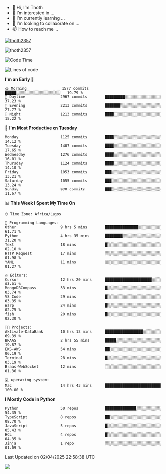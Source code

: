 <!---
thoth2357/thoth2357 is a ✨ special ✨ repository because its `README.md` (this file) appears on your GitHub profile.
You can click the Preview link to take a look at your changes.
--->

- 👋 Hi, I’m Thoth
- 👀 I’m interested in ...
- 🌱 I’m currently learning ...
- 💞️ I’m looking to collaborate on ...
- 📫 How to reach me ...


<p align="left"> <a href="https://github.com/ryo-ma/github-profile-trophy"><img src="https://github-profile-trophy.vercel.app/?username=thoth2357&theme=gruvbox&no-bg=true&no-frame=false&title=MultiLanguage,Commits,Repositories,Stars,Followers,PullRequest,Reviews,Issues" alt="thoth2357" /></a> </p>

<p align="left"> <img src="https://komarev.com/ghpvc/?username=thoth2357&label=Profile%20views&color=0e75b6&style=flat" alt="thoth2357" /> </p>

<!--START_SECTION:waka-->
![Code Time](http://img.shields.io/badge/Code%20Time-3%2C349%20hrs%2021%20mins-blue)

![Lines of code](https://img.shields.io/badge/From%20Hello%20World%20I%27ve%20Written-30.9%20million%20lines%20of%20code-blue)

**I'm an Early 🐤** 

```text
🌞 Morning                1577 commits        █████░░░░░░░░░░░░░░░░░░░░   19.79 % 
🌆 Daytime                2967 commits        █████████░░░░░░░░░░░░░░░░   37.23 % 
🌃 Evening                2213 commits        ███████░░░░░░░░░░░░░░░░░░   27.77 % 
🌙 Night                  1213 commits        ████░░░░░░░░░░░░░░░░░░░░░   15.22 % 
```
📅 **I'm Most Productive on Tuesday** 

```text
Monday                   1125 commits        ████░░░░░░░░░░░░░░░░░░░░░   14.12 % 
Tuesday                  1407 commits        ████░░░░░░░░░░░░░░░░░░░░░   17.65 % 
Wednesday                1276 commits        ████░░░░░░░░░░░░░░░░░░░░░   16.01 % 
Thursday                 1124 commits        ████░░░░░░░░░░░░░░░░░░░░░   14.10 % 
Friday                   1053 commits        ███░░░░░░░░░░░░░░░░░░░░░░   13.21 % 
Saturday                 1055 commits        ███░░░░░░░░░░░░░░░░░░░░░░   13.24 % 
Sunday                   930 commits         ███░░░░░░░░░░░░░░░░░░░░░░   11.67 % 
```


📊 **This Week I Spent My Time On** 

```text
🕑︎ Time Zone: Africa/Lagos

💬 Programming Languages: 
Other                    9 hrs 5 mins        ███████████████░░░░░░░░░░   61.71 % 
Python                   4 hrs 35 mins       ████████░░░░░░░░░░░░░░░░░   31.20 % 
Text                     18 mins             █░░░░░░░░░░░░░░░░░░░░░░░░   02.10 % 
HTTP Request             17 mins             ░░░░░░░░░░░░░░░░░░░░░░░░░   01.98 % 
YAML                     11 mins             ░░░░░░░░░░░░░░░░░░░░░░░░░   01.27 % 

🔥 Editors: 
Cursor                   12 hrs 20 mins      █████████████████████░░░░   83.81 % 
MongoDBCompass           33 mins             █░░░░░░░░░░░░░░░░░░░░░░░░   03.74 % 
VS Code                  29 mins             █░░░░░░░░░░░░░░░░░░░░░░░░   03.35 % 
Warp                     24 mins             █░░░░░░░░░░░░░░░░░░░░░░░░   02.75 % 
fish                     20 mins             █░░░░░░░░░░░░░░░░░░░░░░░░   02.30 % 

🐱‍💻 Projects: 
Aktivate-DataBank        10 hrs 13 mins      █████████████████░░░░░░░░   69.39 % 
BRAAS                    2 hrs 55 mins       █████░░░░░░░░░░░░░░░░░░░░   19.87 % 
EKS-AWS                  54 mins             ██░░░░░░░░░░░░░░░░░░░░░░░   06.19 % 
Terminal                 28 mins             █░░░░░░░░░░░░░░░░░░░░░░░░   03.19 % 
Braas-WebSocket          12 mins             ░░░░░░░░░░░░░░░░░░░░░░░░░   01.36 % 

💻 Operating System: 
Mac                      14 hrs 43 mins      █████████████████████████   100.00 % 
```

**I Mostly Code in Python** 

```text
Python                   50 repos            ██████████████░░░░░░░░░░░   54.35 % 
TypeScript               8 repos             ██░░░░░░░░░░░░░░░░░░░░░░░   08.70 % 
JavaScript               5 repos             █░░░░░░░░░░░░░░░░░░░░░░░░   05.43 % 
HCL                      4 repos             █░░░░░░░░░░░░░░░░░░░░░░░░   04.35 % 
Jinja                    1 repo              ░░░░░░░░░░░░░░░░░░░░░░░░░   01.09 % 
```




 Last Updated on 02/04/2025 22:58:38 UTC
<!--END_SECTION:waka-->
<!--![](http://github-profile-summary-cards.vercel.app/api/cards/profile-details?username=thoth2357&theme=2077)

![](http://github-profile-summary-cards.vercel.app/api/cards/stats?username=thoth2357&theme=2077)![](http://github-profile-summary-cards.vercel.app/api/cards/productive-time?username=thoth2357&theme=2077&utcOffset=8) -->
<img src="https://t.bkit.co/w_6789c39040b80.gif" />
